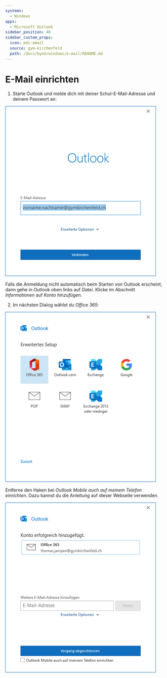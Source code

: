 ```yaml
---
systems:
  - Windows
apps:
  - Microsoft Outlook
sidebar_position: 40
sidebar_custom_props:
  icon: mdi-email
  source: gym-kirchenfeld
  path: /docs/byod/windows/e-mail/README.md
---
```


# E-Mail einrichten



1. Starte Outlook und melde dich mit deiner Schul-E-Mail-Adresse und deinem Passwort an:

![Outlook-Anmeldung unter Windows, Schritt 1](./outlook-1.png)

Falls die Anmeldung nicht automatisch beim Starten von Outlook erscheint, dann gehe in Outlook oben links auf _Datei_. Klicke im Abschnitt _Informationen_ auf _Konto hinzufügen_.

2. Im nächsten Dialog wählst du _Office 365_:

![Outlook-Anmeldung unter Windows, Schritt 2](./outlook-2.png)

Entferne den Haken bei _Outlook Mobile auch auf meinem Telefon einrichten_. Dazu kannst du die Anleitung auf dieser Webseite verwenden.

![Outlook-Anmeldung unter Windows, Schritt 3](./outlook-3.png)
